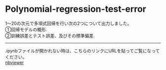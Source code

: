 # Polynomial-regression-test-error
1〜20の次元で多項式回帰を行い次の2つについて出力しました。  
①回帰モデルの概形.  
②訓練誤差とテスト誤差、及びその標準偏差.  

***
.ipynbファイルが開かれない時は、こちらのリンクにURLを貼ってご覧になってください。  
[nbviewer](https://nbviewer.jupyter.org/)
